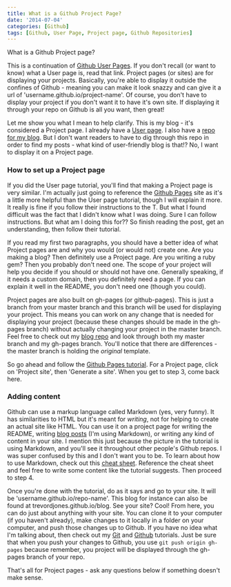 ```yaml
---
title: What is a Github Project Page?
date: '2014-07-04'
categories: [Github]
tags: [Github, User Page, Project page, Github Repositories]
---
```


What is a Github Project page?

This is a continuation of [Github User Pages](http://www.trevordjones.com/what-is-a-github-user-page). If you don't recall (or want to know) what a User page is, read that link. Project pages (or sites) are for displaying your projects. Basically, you're able to display it outside the confines of Github - meaning you can make it look snazzy and can give it a url of 'username.github.io/project-name'. Of course, you don't have to display your project if you don't want it to have it's own site. If displaying it through your repo on Github is all you want, then great!

Let me show you what I mean to help clarify. This is my blog - it's considered a Project page. I already have a [User page](http://trevordjones.github.io). I also have a [repo for my blog](https://github.com/trevordjones/blog). But I don't want readers to have to dig through this repo in order to find my posts - what kind of user-friendly blog is that!? No, I want to display it on a Project page.

### How to set up a Project page

If you did the User page tutorial, you'll find that making a Project page is very similar. I'm actually just going to reference the [Github Pages](https://pages.github.com/) site as it's a little more helpful than the User page tutorial, though I will explain it more. It really is fine if you follow their instructions to the T. But what I found difficult was the fact that I didn't know what I was doing. Sure I can follow instructions. But what am I doing this for?? So finish reading the post, get an understanding, then follow their tutorial.

If you read my first two paragraphs, you should have a better idea of what Project pages are and why you would (or would not) create one. Are you making a blog? Then definitely use a Project page. Are you writing a ruby gem? Then you probably don't need one. The scope of your project will help you decide if you should or should not have one. Generally speaking, if it needs a custom domain, then you definitely need a page. If you can explain it well in the README, you don't need one (though you could).

Project pages are also built on gh-pages (or github-pages). This is just a branch from your master branch and this branch will be used for displaying your project. This means you can work on any change that is needed for displaying your project (because these changes should be made in the gh-pages branch) without actually changing your project in the master branch. Feel free to check out my [blog repo](https://github.com/trevordjones/blog) and look through both my master branch and my gh-pages branch. You'll notice that there are differences - the master branch is holding the *original* template.

So go ahead and follow the [Github Pages tutorial](https://pages.github.com/). For a Project page, click on 'Project site', then 'Generate a site'. When you get to step 3, come back here.

### Adding content

Github can use a markup language called Markdown (yes, very funny). It has similarities to HTML but it's meant for *writing*, not for helping to create an actual site like HTML. You can use it on a project page for writing the README, writing [blog posts](https://github.com/trevordjones/blog/blob/gh-pages/_posts/2014-06-23-github.md) (I'm using Markdown), or writing any kind of content in your site. I mention this just because the picture in the tutorial is using Markdown, and you'll see it throughout other people's Github repos. I was super confused by this and I don't want you to be. To learn about how to use Markdown, check out this [cheat sheet](https://github.com/adam-p/markdown-here/wiki/Markdown-Cheatsheet). Reference the cheat sheet and feel free to write some content like the tutorial suggests. Then proceed to step 4.

Once you're done with the tutorial, do as it says and go to your site. It will be 'username.github.io/repo-name'. This blog for instance can also be found at trevordjones.github.io/blog. See your site? Cool! From here, you can do just about anything with your site. You can clone it to your computer (if you haven't already), make changes to it locally in a folder on your computer, and push those changes up to Github. If you have no idea what I'm talking about, then check out my [Git](http://www.trevordjones.com/git) and [Github](http://www.trevordjones.com/github) tutorials. Just be sure that when you push your changes to Github, you use `git push origin gh-pages` because remember, you project will be displayed through the gh-pages branch of your repo.

That's all for Project pages - ask any questions below if something doesn't make sense.
